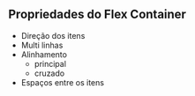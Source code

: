 ## Propriedades do Flex Container

* Direção dos itens
* Multi linhas
* Alinhamento
    * principal
    * cruzado
* Espaços entre os itens